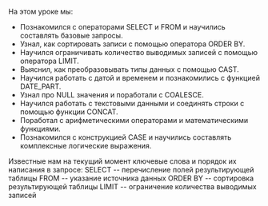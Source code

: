 На этом уроке мы:
* Познакомился с операторами SELECT и FROM и научились составлять базовые запросы.
* Узнал, как сортировать записи с помощью оператора ORDER BY.
* Научился ограничивать количество выводимых записей с помощью оператора LIMIT.
* Выяснил, как преобразовывать типы данных с помощью CAST.
* Научился работать с датой и временем и познакомились с функцией DATE_PART.
* Узнал про NULL значения и поработали с COALESCE.
* Научился работать с текстовыми данными и соединять строки с помощью функции CONCAT.
* Поработал с арифметическими операторами и математическими функциями.
* Познакомился с конструкцией CASE и научились составлять комплексные логические выражения.

Известные нам на текущий момент ключевые слова и порядок их написания в запросе:
SELECT    -- перечисление полей результирующей таблицы
FROM      -- указание источника данных
ORDER BY  -- сортировка результирующей таблицы
LIMIT     -- ограничение количества выводимых записей